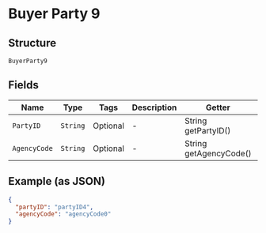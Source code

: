 
# Buyer Party 9

## Structure

`BuyerParty9`

## Fields

| Name | Type | Tags | Description | Getter | Setter |
|  --- | --- | --- | --- | --- | --- |
| `PartyID` | `String` | Optional | - | String getPartyID() | setPartyID(String partyID) |
| `AgencyCode` | `String` | Optional | - | String getAgencyCode() | setAgencyCode(String agencyCode) |

## Example (as JSON)

```json
{
  "partyID": "partyID4",
  "agencyCode": "agencyCode0"
}
```

